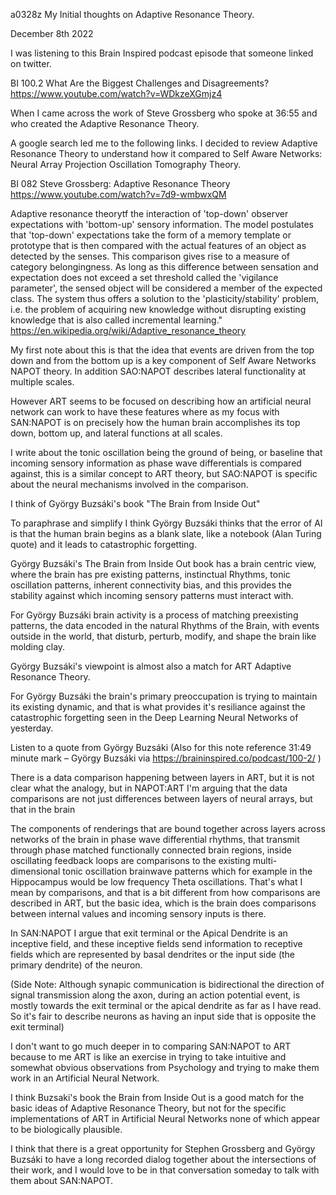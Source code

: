 a0328z My Initial thoughts on Adaptive Resonance Theory.

December 8th 2022

I was listening to this Brain Inspired podcast episode that someone linked on twitter.

BI 100.2 What Are the Biggest Challenges and Disagreements? https://www.youtube.com/watch?v=WDkzeXGmjz4 

When I came across the work of Steve Grossberg who spoke at 36:55 and who created the Adaptive Resonance Theory.

A google search led me to the following links. I decided to review Adaptive Resonance Theory to understand how it compared to Self Aware Networks: Neural Array Projection Oscillation Tomography Theory.

BI 082 Steve Grossberg: Adaptive Resonance Theory
https://www.youtube.com/watch?v=7d9-wmbwxQM

Adaptive resonance theorytf the interaction of 'top-down' observer expectations with 'bottom-up' sensory information. The model postulates that 'top-down' expectations take the form of a memory template or prototype that is then compared with the actual features of an object as detected by the senses. This comparison gives rise to a measure of category belongingness. As long as this difference between sensation and expectation does not exceed a set threshold called the 'vigilance parameter', the sensed object will be considered a member of the expected class. The system thus offers a solution to the 'plasticity/stability' problem, i.e. the problem of acquiring new knowledge without disrupting existing knowledge that is also called incremental learning."
https://en.wikipedia.org/wiki/Adaptive_resonance_theory

My first note about this is that the idea that events are driven from the top down and from the bottom up is a key component of Self Aware Networks NAPOT theory. In addition SAO:NAPOT describes lateral functionality at multiple scales.

However ART seems to be focused on describing how an artificial neural network can work to have these features where as my focus with SAN:NAPOT is on precisely how the human brain accomplishes its top down, bottom up, and lateral functions at all scales.

I write about the tonic oscillation being the ground of being, or baseline that incoming sensory information as phase wave differentials is compared against, this is a similar concept to ART theory, but SAO:NAPOT is specific about the neural mechanisms involved in the comparison.

I think of György Buzsáki's book "The Brain from Inside Out"

To paraphrase and simplify I think György Buzsáki thinks that the error of AI is that the human brain begins as a blank slate, like a notebook (Alan Turing quote) and it leads to catastrophic forgetting.

György Buzsáki's The Brain from Inside Out book has a brain centric view, where the brain has pre existing patterns, instinctual Rhythms, tonic oscillation patterns, inherent connectivity bias, and this provides the stability against which incoming sensory patterns must interact with. 

For György Buzsáki brain activity is a process of matching preexisting patterns, the data encoded in the natural Rhythms of the Brain, with events outside in the world, that disturb, perturb, modify, and shape the brain like molding clay.

György Buzsáki's viewpoint is almost also a match for ART Adaptive Resonance Theory. 

For György Buzsáki the brain's primary preoccupation is trying to maintain its existing dynamic, and that is what provides it's resiliance against the catastrophic forgetting seen in the Deep Learning Neural Networks of yesterday.

Listen to a quote from György Buzsáki (Also for this note reference 31:49 minute mark – György Buzsáki via https://braininspired.co/podcast/100-2/ )

There is a data comparison happening between layers in ART, but it is not clear what the analogy, but in NAPOT:ART I'm arguing that the data comparisons are not just differences between layers of neural arrays, but that in the brain

The components of renderings that are bound together across layers across networks of the brain in phase wave differential rhythms, that transmit through phase matched functionally connected brain regions, inside oscillating feedback loops are comparisons to the existing multi-dimensional tonic oscillation brainwave patterns which for example in the Hippocampus would be low frequency Theta oscillations. That's what I mean by comparisons, and that is a bit different from how comparisons are described in ART, but the basic idea, which is the brain does comparisons between internal values and incoming sensory inputs is there.

In SAN:NAPOT I argue that exit terminal or the Apical Dendrite is an inceptive field, and these inceptive fields send information to receptive fields which are represented by basal dendrites or the input side (the primary dendrite) of the neuron.

(Side Note: Although synapic communication is bidirectional the direction of signal transmission along the axon, during an action potential event, is mostly towards the exit terminal or the apical dendrite as far as I have read. So it's fair to describe neurons as having an input side that is opposite the exit terminal)

I don't want to go much deeper in to comparing SAN:NAPOT to ART because to me ART is like an exercise in trying to take intuitive and somewhat obvious observations from Psychology and trying to make them work in an Artificial Neural Network.

I think Buzsaki's book the Brain from Inside Out is a good match for the basic ideas of Adaptive Resonance Theory, but not for the specific implementations of ART in Artificial Neural Networks none of which appear to be biologically plausible.

I think that there is a great opportunity for Stephen Grossberg and György Buzsáki to have a long recorded dialog together about the intersections of their work, and I would love to be in that conversation someday to talk with them about SAN:NAPOT. 